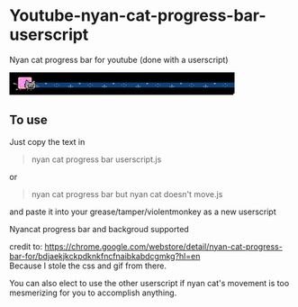 # Youtube-nyan-cat-progress-bar-userscript
Nyan cat progress bar for youtube (done with a userscript)

![NYAN](Exnyanple.gif)

## To use  
Just copy the text in  
>nyan cat progress bar userscript.js  
  
or

>nyan cat progress bar but nyan cat doesn't move.js

and paste it into your grease/tamper/violentmonkey as a new userscript  

Nyancat progress bar and backgroud supported

credit to: https://chrome.google.com/webstore/detail/nyan-cat-progress-bar-for/bdjaekjkckpdknkfncfnaibkabdcgmkg?hl=en  
Because I stole the css and gif from there.  

You can also elect to use the other userscript if nyan cat's movement is too mesmerizing for you to accomplish anything.  
